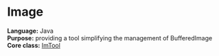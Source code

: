 # Image

<b>Language:</b> Java </br>
<b>Purpose:</b> providing a tool simplifying the management of BufferedImage </br>
<b>Core class:</b> [ImTool](src/utils/ImTool.java) </br>
